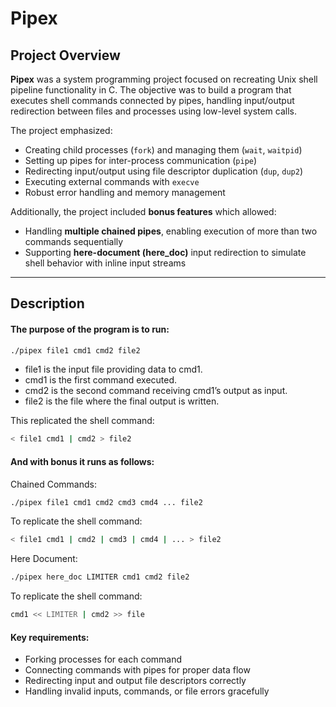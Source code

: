# Pipex

## Project Overview

**Pipex** was a system programming project focused on recreating Unix shell pipeline functionality in C. The objective was to build a program that executes shell commands connected by pipes, handling input/output redirection between files and processes using low-level system calls.

The project emphasized:
- Creating child processes (`fork`) and managing them (`wait`, `waitpid`)
- Setting up pipes for inter-process communication (`pipe`)
- Redirecting input/output using file descriptor duplication (`dup`, `dup2`)
- Executing external commands with `execve`
- Robust error handling and memory management

Additionally, the project included **bonus features** which allowed:
- Handling **multiple chained pipes**, enabling execution of more than two commands sequentially
- Supporting **here-document (here_doc)** input redirection to simulate shell behavior with inline input streams

---

## Description

#### The purpose of the program is to run:
```bash
./pipex file1 cmd1 cmd2 file2
```
- file1 is the input file providing data to cmd1.
- cmd1 is the first command executed.
- cmd2 is the second command receiving cmd1’s output as input.
- file2 is the file where the final output is written.

This replicated the shell command:
```bash
< file1 cmd1 | cmd2 > file2
```

#### And with bonus it runs as follows:
Chained Commands:
```bash
./pipex file1 cmd1 cmd2 cmd3 cmd4 ... file2
```
To replicate the shell command:
```bash
< file1 cmd1 | cmd2 | cmd3 | cmd4 | ... > file2
```
Here Document:
```bash
./pipex here_doc LIMITER cmd1 cmd2 file2
```
To replicate the shell command:
```bash
cmd1 << LIMITER | cmd2 >> file
```

#### Key requirements:
- Forking processes for each command
- Connecting commands with pipes for proper data flow
- Redirecting input and output file descriptors correctly
- Handling invalid inputs, commands, or file errors gracefully
